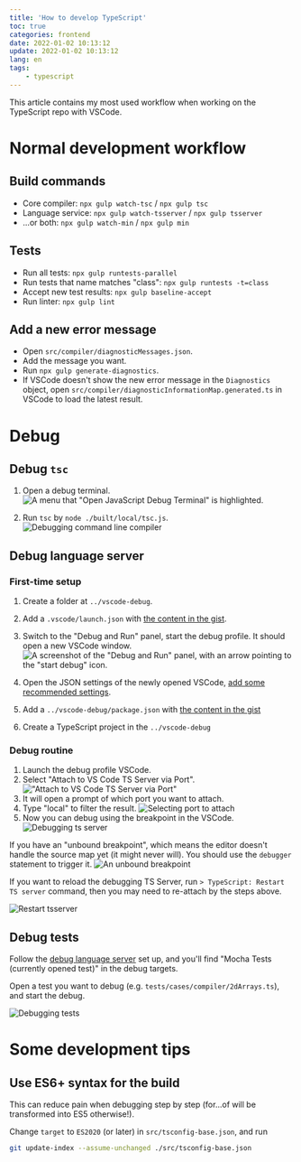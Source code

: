 ```yaml
---
title: 'How to develop TypeScript'
toc: true
categories: frontend
date: 2022-01-02 10:13:12
update: 2022-01-02 10:13:12
lang: en
tags:
    - typescript
---
```


This article contains my most used workflow when working on the TypeScript repo with VSCode.

<!-- more -->

# Normal development workflow

## Build commands

- Core compiler: `npx gulp watch-tsc` / `npx gulp tsc`
- Language service: `npx gulp watch-tsserver` / `npx gulp tsserver`
- ...or both: `npx gulp watch-min` / `npx gulp min`

## Tests

- Run all tests: `npx gulp runtests-parallel`
- Run tests that name matches "class": `npx gulp runtests -t=class`
- Accept new test results: `npx gulp baseline-accept`
- Run linter: `npx gulp lint`

## Add a new error message

- Open `src/compiler/diagnosticMessages.json`.
- Add the message you want.
- Run `npx gulp generate-diagnostics`.
- If VSCode doesn't show the new error message in the `Diagnostics` object, open `src/compiler/diagnosticInformationMap.generated.ts` in VSCode to load the latest result.

# Debug

## Debug `tsc`

1. Open a debug terminal.
![A menu that "Open JavaScript Debug Terminal" is highlighted.](debug-terminal.png)

1. Run `tsc` by `node ./built/local/tsc.js`.
![Debugging command line compiler](debug-tsc.png)

## Debug language server

### First-time setup

1. Create a folder at `../vscode-debug`.

1. Add a `.vscode/launch.json` with [the content in the gist](https://gist.github.com/Jack-Works/80d69633a55af03cec1f1d6328ffa9d1#file-vscode-launch-json).

1. Switch to the "Debug and Run" panel, start the debug profile. It should open a new VSCode window. ![A screenshot of the "Debug and Run" panel, with an arrow pointing to the "start debug" icon.](launch-vscode.png)

1. Open the JSON settings of the newly opened VSCode, [add some recommended settings](https://gist.github.com/Jack-Works/80d69633a55af03cec1f1d6328ffa9d1#file-vscode-debug-profile-settings-json).

1. Add a `../vscode-debug/package.json` with [the content in the gist](https://gist.github.com/Jack-Works/80d69633a55af03cec1f1d6328ffa9d1#file-vscode-debug-package-json)

1. Create a TypeScript project in the `../vscode-debug`

### Debug routine

1. Launch the debug profile VSCode.
1. Select "Attach to VS Code TS Server via Port". !["Attach to VS Code TS Server via Port"](select-task.png)
1. It will open a prompt of which port you want to attach.
1. Type "local" to filter the result. ![Selecting port to attach](select-port.png)
1. Now you can debug using the breakpoint in the VSCode. ![Debugging ts server](debug-tsserver.png)

If you have an "unbound breakpoint", which means the editor doesn't handle the source map yet (it might never will). You should use the `debugger` statement to trigger it. ![An unbound breakpoint](unbound-breakpoint.png)

If you want to reload the debugging TS Server, run `> TypeScript: Restart TS server` command, then you may need to re-attach by the steps above.

![Restart tsserver](restart-ts-server.png)

## Debug tests

Follow the [debug language server](#Debug-language-server) set up, and you'll find "Mocha Tests (currently opened test)" in the debug targets.

Open a test you want to debug (e.g. `tests/cases/compiler/2dArrays.ts`), and start the debug.

![Debugging tests](debug-test.png)

# Some development tips

## Use ES6+ syntax for the build

This can reduce pain when debugging step by step (for...of will be transformed into ES5 otherwise!).

Change `target` to `ES2020` (or later) in `src/tsconfig-base.json`, and run

```sh
git update-index --assume-unchanged ./src/tsconfig-base.json
```
